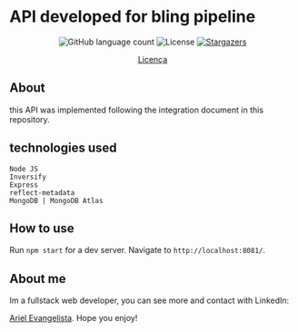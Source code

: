 # API developed for bling pipeline

<p align="center">
  <img alt="GitHub language count" src="https://img.shields.io/github/languages/count/GitArika/pipeline-bling-integration-api?color=%2304D361">

  <img alt="License" src="https://img.shields.io/badge/license-MIT-%2304D361">

  <a href="https://github.com/GitArika/pipeline-bling-integration-api/stargazers">
    <img alt="Stargazers" src="https://img.shields.io/github/stars/GitArika/pipeline-bling-integration-api?style=social">
  </a>
</p>

<p align="center">
  <a href="#memo-licença">Licença</a>
</p>

## About

this API was implemented following the integration document in this repository.

## technologies used

`Node JS`<br/>
`Inversify`<br/>
`Express`<br/>
`reflect-metadata`<br/>
`MongoDB | MongoDB Atlas`

## How to use

Run `npm start` for a dev server. Navigate to `http://localhost:8081/`.

## About me

Im a fullstack web developer, you can see more and contact with LinkedIn:

[Ariel Evangelista](https://www.linkedin.com/in/ariel-evangelista-a4677614b/). Hope you enjoy!
